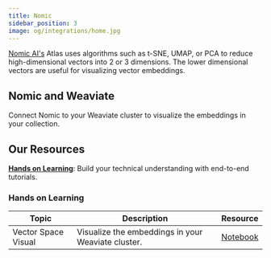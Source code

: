 ```yaml
---
title: Nomic
sidebar_position: 3
image: og/integrations/home.jpg
---
```

[Nomic AI's](https://www.nomic.ai/) Atlas uses algorithms such as t-SNE, UMAP, or PCA to reduce high-dimensional vectors into 2 or 3 dimensions. The lower dimensional vectors are useful for visualizing vector embeddings. 

## Nomic and Weaviate 
Connect Nomic to your Weaviate cluster to visualize the embeddings in your collection. 

## Our Resources 
[**Hands on Learning**](#hands-on-learning): Build your technical understanding with end-to-end tutorials.

### Hands on Learning

| Topic | Description | Resource | 
| --- | --- | --- |
| Vector Space Visual | Visualize the embeddings in your Weaviate cluster. | [Notebook](https://github.com/weaviate/recipes/blob/main/integrations/observability-and-evaluation/nomic/vector_space_visual.ipynb) |


